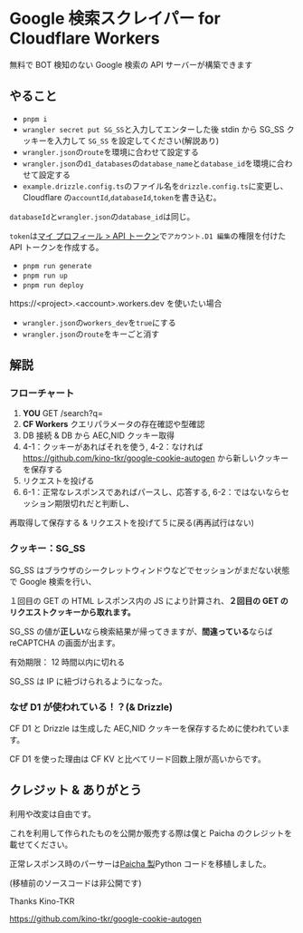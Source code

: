 # Google 検索スクレイパー for Cloudflare Workers

無料で BOT 検知のない Google 検索の API サーバーが構築できます

## やること

-   `pnpm i`
-   `wrangler secret put SG_SS`と入力してエンターした後 stdin から SG_SS クッキーを入力して `SG_SS` を設定してください(解説あり)
-   `wrangler.json`の`route`を環境に合わせて設定する
-   `wrangler.json`の`d1_databases`の`database_name`と`database_id`を環境に合わせて設定する
-   `example.drizzle.config.ts`のファイル名を`drizzle.config.ts`に変更し、Cloudflare の`accountId`,`databaseId`,`token`を書き込む。

`databaseId`と`wrangler.json`の`database_id`は同じ。

`token`は[マイ プロフィール > API トークン](https://dash.cloudflare.com/profile/api-tokens)で`アカウント.D1 編集`の権限を付けた API トークンを作成する。

-   `pnpm run generate`
-   `pnpm run up`
-   `pnpm run deploy`

https://\<project>.\<account>.workers.dev を使いたい場合

-   `wrangler.json`の`workers_dev`を`true`にする
-   `wrangler.json`の`route`をキーごと消す

## 解説

### フローチャート

1. **YOU** GET /search?q=
2. **CF Workers** クエリパラメータの存在確認や型確認
3. DB 接続 & DB から AEC,NID クッキー取得
4. 4-1：クッキーがあればそれを使う, 4-2：なければ https://github.com/kino-tkr/google-cookie-autogen から新しいクッキーを保存する
5. リクエストを投げる
6. 6-1：正常なレスポンスであればパースし、応答する, 6-2：ではないならセッション期限切れだと判断し、

再取得して保存する & リクエストを投げて５に戻る(再再試行はない)

### クッキー：SG_SS

SG_SS はブラウザのシークレットウィンドウなどでセッションがまだない状態で Google 検索を行い、

１回目の GET の HTML レスポンス内の JS により計算され、**２回目の GET のリクエストクッキーから取れます。**

SG_SS の値が**正しい**なら検索結果が帰ってきますが、**間違っている**ならば reCAPTCHA の画面が出ます。

有効期限： 12 時間以内に切れる

SG_SS は IP に紐づけられるようになった。

### なぜ D1 が使われている！？(& Drizzle)

CF D1 と Drizzle は生成した AEC,NID クッキーを保存するために使われています。

CF D1 を使った理由は CF KV と比べてリード回数上限が高いからです。

## クレジット & ありがとう

利用や改変は自由です。

これを利用して作られたものを公開か販売する際は僕と Paicha のクレジットを載せてください。

正常レスポンス時のパーサーは[Paicha 製](https://voids.top/)Python コードを移植しました。

(移植前のソースコードは非公開です)

Thanks Kino-TKR

https://github.com/kino-tkr/google-cookie-autogen
